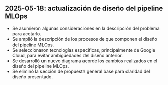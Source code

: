 ## 2025-05-18: actualización de diseño del pipeline MLOps
- Se asumieron algunas consideraciones en la descripción del problema para acotarlo.
- Se amplió la descripción de los procesos de que componen el diseño del pipeline MLOps.
- Se seleccionaron tecnologías específicas, principalmente de Google Cloud, para evitar ambigüedades del diseño anterior.
- Se desarrolló un nuevo diagrama acorde los cambios realizados en el diseño del pipeline MLOps.
- Se eliminó la sección de propuesta general base para claridad del diseño presentado.
